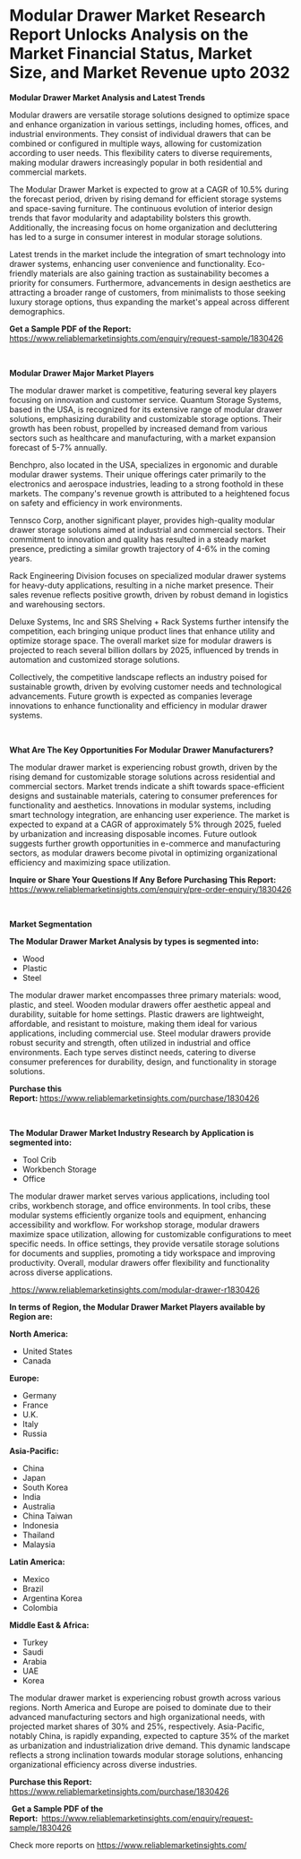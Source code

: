 <p><h1>Modular Drawer Market Research Report Unlocks Analysis on the Market Financial Status, Market Size, and Market Revenue upto 2032</h1></p><p><strong>Modular Drawer Market Analysis and Latest Trends</strong></p>
<p><p>Modular drawers are versatile storage solutions designed to optimize space and enhance organization in various settings, including homes, offices, and industrial environments. They consist of individual drawers that can be combined or configured in multiple ways, allowing for customization according to user needs. This flexibility caters to diverse requirements, making modular drawers increasingly popular in both residential and commercial markets.</p><p>The Modular Drawer Market is expected to grow at a CAGR of 10.5% during the forecast period, driven by rising demand for efficient storage systems and space-saving furniture. The continuous evolution of interior design trends that favor modularity and adaptability bolsters this growth. Additionally, the increasing focus on home organization and decluttering has led to a surge in consumer interest in modular storage solutions.</p><p>Latest trends in the market include the integration of smart technology into drawer systems, enhancing user convenience and functionality. Eco-friendly materials are also gaining traction as sustainability becomes a priority for consumers. Furthermore, advancements in design aesthetics are attracting a broader range of customers, from minimalists to those seeking luxury storage options, thus expanding the market's appeal across different demographics.</p></p>
<p><strong>Get a Sample PDF of the Report:&nbsp;</strong> <a href="https://www.reliablemarketinsights.com/enquiry/request-sample/1830426?utm_campaign=3523&utm_medium=2&utm_source=Github&utm_content=ia&utm_term=10042025&utm_id=modular-drawer">https://www.reliablemarketinsights.com/enquiry/request-sample/1830426</a></p>
<p>&nbsp;</p>
<p><strong>Modular Drawer Major Market Players</strong></p>
<p><p>The modular drawer market is competitive, featuring several key players focusing on innovation and customer service. Quantum Storage Systems, based in the USA, is recognized for its extensive range of modular drawer solutions, emphasizing durability and customizable storage options. Their growth has been robust, propelled by increased demand from various sectors such as healthcare and manufacturing, with a market expansion forecast of 5-7% annually.</p><p>Benchpro, also located in the USA, specializes in ergonomic and durable modular drawer systems. Their unique offerings cater primarily to the electronics and aerospace industries, leading to a strong foothold in these markets. The company's revenue growth is attributed to a heightened focus on safety and efficiency in work environments.</p><p>Tennsco Corp, another significant player, provides high-quality modular drawer storage solutions aimed at industrial and commercial sectors. Their commitment to innovation and quality has resulted in a steady market presence, predicting a similar growth trajectory of 4-6% in the coming years.</p><p>Rack Engineering Division focuses on specialized modular drawer systems for heavy-duty applications, resulting in a niche market presence. Their sales revenue reflects positive growth, driven by robust demand in logistics and warehousing sectors.</p><p>Deluxe Systems, Inc and SRS Shelving + Rack Systems further intensify the competition, each bringing unique product lines that enhance utility and optimize storage space. The overall market size for modular drawers is projected to reach several billion dollars by 2025, influenced by trends in automation and customized storage solutions.</p><p>Collectively, the competitive landscape reflects an industry poised for sustainable growth, driven by evolving customer needs and technological advancements. Future growth is expected as companies leverage innovations to enhance functionality and efficiency in modular drawer systems.</p></p>
<p>&nbsp;</p>
<p><strong>What Are The Key Opportunities For Modular Drawer Manufacturers?</strong></p>
<p><p>The modular drawer market is experiencing robust growth, driven by the rising demand for customizable storage solutions across residential and commercial sectors. Market trends indicate a shift towards space-efficient designs and sustainable materials, catering to consumer preferences for functionality and aesthetics. Innovations in modular systems, including smart technology integration, are enhancing user experience. The market is expected to expand at a CAGR of approximately 5% through 2025, fueled by urbanization and increasing disposable incomes. Future outlook suggests further growth opportunities in e-commerce and manufacturing sectors, as modular drawers become pivotal in optimizing organizational efficiency and maximizing space utilization.</p></p>
<p><strong>Inquire or Share Your Questions If Any Before Purchasing This Report:</strong> <a href="https://www.reliablemarketinsights.com/enquiry/pre-order-enquiry/1830426?utm_campaign=3523&utm_medium=2&utm_source=Github&utm_content=ia&utm_term=10042025&utm_id=modular-drawer">https://www.reliablemarketinsights.com/enquiry/pre-order-enquiry/1830426</a></p>
<p>&nbsp;</p>
<p><strong>Market Segmentation</strong></p>
<p><strong>The Modular Drawer Market Analysis by types is segmented into:</strong></p>
<p><ul><li>Wood</li><li>Plastic</li><li>Steel</li></ul></p>
<p><p>The modular drawer market encompasses three primary materials: wood, plastic, and steel. Wooden modular drawers offer aesthetic appeal and durability, suitable for home settings. Plastic drawers are lightweight, affordable, and resistant to moisture, making them ideal for various applications, including commercial use. Steel modular drawers provide robust security and strength, often utilized in industrial and office environments. Each type serves distinct needs, catering to diverse consumer preferences for durability, design, and functionality in storage solutions.</p></p>
<p><strong>Purchase this Report:&nbsp;</strong><a href="https://www.reliablemarketinsights.com/purchase/1830426?utm_campaign=3523&utm_medium=2&utm_source=Github&utm_content=ia&utm_term=10042025&utm_id=modular-drawer">https://www.reliablemarketinsights.com/purchase/1830426</a></p>
<p>&nbsp;</p>
<p><strong>The Modular Drawer Market Industry Research by Application is segmented into:</strong></p>
<p><ul><li>Tool Crib</li><li>Workbench Storage</li><li>Office</li></ul></p>
<p><p>The modular drawer market serves various applications, including tool cribs, workbench storage, and office environments. In tool cribs, these modular systems efficiently organize tools and equipment, enhancing accessibility and workflow. For workshop storage, modular drawers maximize space utilization, allowing for customizable configurations to meet specific needs. In office settings, they provide versatile storage solutions for documents and supplies, promoting a tidy workspace and improving productivity. Overall, modular drawers offer flexibility and functionality across diverse applications.</p></p>
<p><a href="https://www.reliablemarketinsights.com/modular-drawer-r1830426?utm_campaign=3523&utm_medium=2&utm_source=Github&utm_content=ia&utm_term=10042025&utm_id=modular-drawer">&nbsp;https://www.reliablemarketinsights.com/modular-drawer-r1830426</a></p>
<p><strong>In terms of Region, the Modular Drawer Market Players available by Region are:</strong></p>
<p>
    <p> <strong> North America: </strong>
        <ul>
            <li>United States</li>
            <li>Canada</li>
        </ul>
        </p> 
    <p> <strong> Europe: </strong>
        <ul>
            <li>Germany</li>
            <li>France</li>
            <li>U.K.</li>
            <li>Italy</li>
            <li>Russia</li>
        </ul>
        </p> 
    <p> <strong> Asia-Pacific: </strong>
        <ul>
            <li>China</li>
            <li>Japan</li>
            <li>South Korea</li>
            <li>India</li>
            <li>Australia</li>
            <li>China Taiwan</li>
            <li>Indonesia</li>
            <li>Thailand</li>
            <li>Malaysia</li>
        </ul>
        </p> 
    <p> <strong> Latin America: </strong>
        <ul>
            <li>Mexico</li>
            <li>Brazil</li>
            <li>Argentina Korea</li>
            <li>Colombia</li>
        </ul>
        </p> 
    <p> <strong> Middle East & Africa: </strong>
        <ul>
            <li>Turkey</li>
            <li>Saudi</li>
            <li>Arabia</li>
            <li>UAE</li>
            <li>Korea</li>
        </ul>
    </p>
    </p>
<p><p>The modular drawer market is experiencing robust growth across various regions. North America and Europe are poised to dominate due to their advanced manufacturing sectors and high organizational needs, with projected market shares of 30% and 25%, respectively. Asia-Pacific, notably China, is rapidly expanding, expected to capture 35% of the market as urbanization and industrialization drive demand. This dynamic landscape reflects a strong inclination towards modular storage solutions, enhancing organizational efficiency across diverse industries.</p></p>
<p><strong>Purchase this Report: </strong><a href="https://www.reliablemarketinsights.com/purchase/1830426?utm_campaign=3523&utm_medium=2&utm_source=Github&utm_content=ia&utm_term=10042025&utm_id=modular-drawer">https://www.reliablemarketinsights.com/purchase/1830426</a></p>
<p>&nbsp;<strong>Get a Sample PDF of the Report:&nbsp;&nbsp;</strong><a href="https://www.reliablemarketinsights.com/enquiry/request-sample/1830426?utm_campaign=3523&utm_medium=2&utm_source=Github&utm_content=ia&utm_term=10042025&utm_id=modular-drawer">https://www.reliablemarketinsights.com/enquiry/request-sample/1830426</a></p>
<p><strong></strong></p>
<p>Check more reports on <a href="https://www.reliablemarketinsights.com/?utm_campaign=3523&utm_medium=2&utm_source=Github&utm_content=ia&utm_term=10042025&utm_id=modular-drawer">https://www.reliablemarketinsights.com/</a></p>